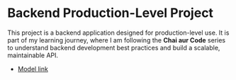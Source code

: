 # Backend Production-Level Project

This project is a backend application designed for production-level use. It is part of my learning journey, where I am following the **Chai aur Code** series to understand backend development best practices and build a scalable, maintainable API.

- [Model link](https://app.eraser.io/workspace/YtPqZ1VogxGy1jzIDkzj?origin=share)
